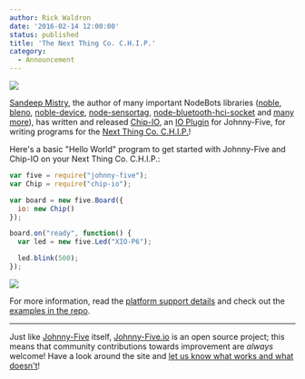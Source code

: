 ```yaml
---
author: Rick Waldron
date: '2016-02-14 12:00:00'
status: published
title: 'The Next Thing Co. C.H.I.P.'
category:
  - Announcement
---
```


![](http://johnny-five.io/img/platforms/next-thing-chip.png)

[Sandeep Mistry](https://github.com/sandeepmistry), the author of many important NodeBots libraries ([noble](https://github.com/sandeepmistry/noble), [bleno](https://github.com/sandeepmistry/bleno), [noble-device](https://github.com/sandeepmistry/noble-device), [node-sensortag](https://github.com/sandeepmistry/node-sensortag), [node-bluetooth-hci-socket](https://github.com/sandeepmistry/node-bluetooth-hci-socket) and [many more](https://github.com/sandeepmistry?tab=repositories)), has written and released [Chip-IO](https://github.com/sandeepmistry/node-chip-io), an [IO Plugin](https://github.com/rwaldron/io-plugins) for Johnny-Five, for writing programs for the [Next Thing Co. C.H.I.P.](http://getchip.com/)!


Here's a basic "Hello World" program to get started with Johnny-Five and Chip-IO on your Next Thing Co. C.H.I.P.:

```js
var five = require("johnny-five");
var Chip = require("chip-io");

var board = new five.Board({
  io: new Chip()
});

board.on("ready", function() {
  var led = new five.Led("XIO-P6");

  led.blink(500);
});
```


![](http://johnny-five.io/img/led-scene-5.gif)


For more information, read the [platform support details](http://johnny-five.io/platform-support/#chip) and check out the [examples in the repo](https://github.com/sandeepmistry/node-chip-io/tree/master/examples).


------


Just like [Johnny-Five](https://github.com/rwaldron/johnny-five) itself, [Johnny-Five.io](http://johnny-five.io/) is an open source project; this means that community contributions towards improvement are _always_ welcome! Have a look around the site and [let us know what works and what doesn't](https://github.com/Bocoup/johnny-five.io)!



